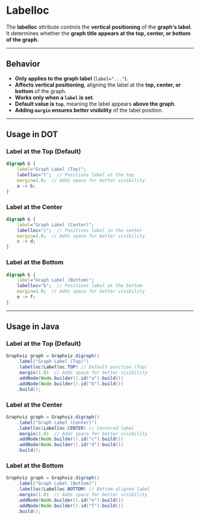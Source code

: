 # Labelloc

The **labelloc** attribute controls the **vertical positioning** of the **graph's label**. It determines whether the **graph title appears at the top, center, or bottom of the graph**.

------

## **Behavior**

- **Only applies to the graph label** (`label="..."`).
- **Affects vertical positioning**, aligning the label at the **top, center, or bottom** of the graph.
- **Works only when a `label` is set**.
- **Default value is `top`**, meaning the label appears **above the graph**.
- **Adding `margin` ensures better visibility** of the label position.

------

## **Usage in DOT**

### **Label at the Top (Default)**

```dot
digraph G {
    label="Graph Label (Top)";
    labelloc="t";  // Positions label at the top
    margin=1.0;  // Adds space for better visibility
    a -> b;
}
```

### **Label at the Center**

```dot
digraph G {
    label="Graph Label (Center)";
    labelloc="c";  // Positions label in the center
    margin=1.0;  // Adds space for better visibility
    c -> d;
}
```

### **Label at the Bottom**

```dot
digraph G {
    label="Graph Label (Bottom)";
    labelloc="b";  // Positions label at the bottom
    margin=1.0;  // Adds space for better visibility
    e -> f;
}
```

------

## **Usage in Java**

### **Label at the Top (Default)**

```java
Graphviz graph = Graphviz.digraph()
    .label("Graph Label (Top)")
    .labelloc(Labelloc.TOP) // Default position (Top)
    .margin(1.0)  // Adds space for better visibility
    .addNode(Node.builder().id("a").build())
    .addNode(Node.builder().id("b").build())
    .build();
```

### **Label at the Center**

```java
Graphviz graph = Graphviz.digraph()
    .label("Graph Label (Center)")
    .labelloc(Labelloc.CENTER) // Centered label
    .margin(1.0)  // Adds space for better visibility
    .addNode(Node.builder().id("c").build())
    .addNode(Node.builder().id("d").build())
    .build();
```

### **Label at the Bottom**

```java
Graphviz graph = Graphviz.digraph()
    .label("Graph Label (Bottom)")
    .labelloc(Labelloc.BOTTOM) // Bottom-aligned label
    .margin(1.0)  // Adds space for better visibility
    .addNode(Node.builder().id("e").build())
    .addNode(Node.builder().id("f").build())
    .build();
```